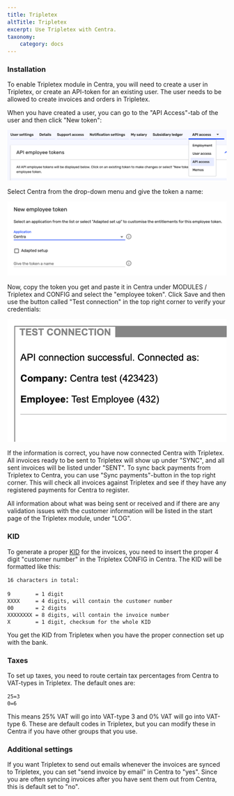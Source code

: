 ```yaml
---
title: Tripletex
altTitle: Tripletex
excerpt: Use Tripletex with Centra.
taxonomy:
    category: docs
---
```


### Installation

To enable Tripletex module in Centra, you will need to create a user in Tripletex, or create an API-token for an existing user. The user needs to be allowed to create invoices and orders in Tripletex.

When you have created a user, you can go to the "API Access"-tab of the user and then click "New token":

![api-access.png](api-access.png)

Select Centra from the drop-down menu and give the token a name:

![create-token.png](create-token.png)

Now, copy the token you get and paste it in Centra under MODULES / Tripletex and CONFIG and select the "employee token". Click Save and then use the button called "Test connection" in the top right corner to verify your credentials:

![test-connection.png](test-connection.png)

If the information is correct, you have now connected Centra with Tripletex. All invoices ready to be sent to Tripletex will show up under "SYNC", and all sent invoices will be listed under "SENT". To sync back payments from Tripletex to Centra, you can use "Sync payments"-button in the top right corner. This will check all invoices against Tripletex and see if they have any registered payments for Centra to register.

All information about what was being sent or received and if there are any validation issues with the customer information will be listed in the start page of the Tripletex module, under "LOG".

### KID

To generate a proper [KID](https://tripletex.no/execute/docViewer?articleId=164&language=0&contextId=31544108) for the invoices, you need to insert the proper 4 digit "customer number" in the Tripletex CONFIG in Centra. The KID will be formatted like this:

```
16 characters in total:

9        = 1 digit
XXXX     = 4 digits, will contain the customer number
00       = 2 digits
XXXXXXXX = 8 digits, will contain the invoice number
X        = 1 digit, checksum for the whole KID
```

You get the KID from Tripletex when you have the proper connection set up with the bank.

### Taxes

To set up taxes, you need to route certain tax percentages from Centra to VAT-types in Tripletex. The default ones are:

```
25=3
0=6
```

This means 25% VAT will go into VAT-type 3 and 0% VAT will go into VAT-type 6. These are default codes in Tripletex, but you can modify these in Centra if you have other groups that you use.

### Additional settings

If you want Tripletex to send out emails whenever the invoices are synced to Tripletex, you can set "send invoice by email" in Centra to "yes". Since you are often syncing invoices after you have sent them out from Centra, this is default set to "no".
